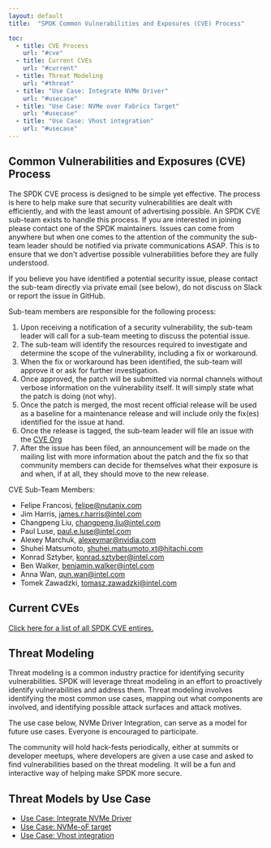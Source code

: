 ```yaml
---
layout: default
title:  "SPDK Common Vulnerabilities and Exposures (CVE) Process"

toc:
  - title: CVE Process
    url: "#cve"
  - title: Current CVEs
    url: "#current"
  - title: Threat Modeling
    url: "#threat"
  - title: "Use Case: Integrate NVMe Driver"
    url: "#usecase"
  - title: "Use Case: NVMe over Fabrics Target"
    url: "#usecase"
  - title: "Use Case: Vhost integration"
    url: "#usecase"
---
```


<a id="cve"></a>
## Common Vulnerabilities and Exposures (CVE) Process

The SPDK CVE process is designed to be simple yet effective. The process is here to help make sure that security
vulnerabilities are dealt with efficiently, and with the least amount of advertising possible. An SPDK CVE sub-team
exists to handle this process. If you are interested in joining please contact one of the SPDK maintainers.
Issues can come from anywhere but when one comes to the attention of the community the sub-team leader should
be notified via private communications ASAP. This is to ensure that we don't advertise possible vulnerabilities
before they are fully understood.

If you believe you have identified a potential security issue, please contact the sub-team directly via private
email (see below), do not discuss on Slack or report the issue in GitHub.

Sub-team members are responsible for the following process:

1. Upon receiving a notification of a security vulnerability, the sub-team leader will call for a sub-team meeting
to discuss the potential issue.
2. The sub-team will identify the resources required to investigate and determine the scope of the vulnerability, including a fix or workaround.
3. When the fix or workaround has been identified, the sub-team will approve it or ask for further investigation.
4. Once approved, the patch will be submitted via normal channels without verbose information on the vulnerability
itself. It will simply state what the patch is doing (not why).
5. Once the patch is merged, the most recent official release will be used as a baseline for a maintenance release and will
include only the fix(es) identified for the issue at hand.
6. Once the release is tagged, the sub-team leader will file an issue with the [CVE Org](https://cve.mitre.org)
7. After the issue has been filed, an announcement will be made on the mailing list with more information about
the patch and the fix so that community members can decide for themselves what their exposure is and when, if at
all, they should move to the new release.

CVE Sub-Team Members:

* Felipe Francosi, felipe@nutanix.com
* Jim Harris, james.r.harris@intel.com
* Changpeng Liu, changpeng.liu@intel.com
* Paul Luse, paul.e.luse@intel.com
* Alexey Marchuk, alexeymar@nvidia.com
* Shuhei Matsumoto, shuhei.matsumoto.xt@hitachi.com
* Konrad Sztyber, konrad.sztyber@intel.com
* Ben Walker, benjamin.walker@intel.com
* Anna Wan, qun.wan@intel.com
* Tomek Zawadzki, tomasz.zawadzki@intel.com

<a id="current"></a>
## Current CVEs

[Click here for a list of all SPDK CVE entires.](https://cve.mitre.org/cgi-bin/cvekey.cgi?keyword=spdk)

<a id="threat"></a>
## Threat Modeling

Threat modeling is a common industry practice for identifying security vulnerabilities. SPDK will leverage threat
modeling in an effort to proactively identify vulnerabilities and address them. Threat modeling involves identifying
the most common use cases, mapping out what components are involved, and identifying possible attack surfaces
and attack motives.

The use case below, NVMe Driver Integration, can serve as a model for future use cases. Everyone is encouraged
to participate.

The community will hold hack-fests periodically, either at summits or developer meetups, where developers are given
a use case and asked to find vulnerabilities based on the threat modeling. It will be a fun and interactive way of
helping make SPDK more secure.

<a id="usecase"></a>
## Threat Models by Use Case

* [Use Case: Integrate NVMe Driver](https://ci.spdk.io/download/threat_models/NVMe-Threat-Model.pdf)
* [Use Case: NVMe-oF target](https://ci.spdk.io/download/threat_models/NVMe-oF-Target-Threat-Model.pdf)
* [Use Case: Vhost integration](https://ci.spdk.io/download/threat_models/VHOST-threat-model.pdf)
